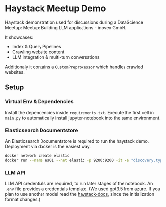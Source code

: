 # Haystack Meetup Demo

Haystack demonstration used for discussions during a DataScience Meetup:
Meetup: Building LLM applications - inovex GmbH.

It showcases:

- Index & Query Pipelines
- Crawling website content
- LLM integration & multi-turn conversations

Additionaly it contains a `CustomPreprocessor` which handles crawled websites.

## Setup

### Virtual Env & Dependencies

Install the dependencies inside `requirements.txt`.
Execute the first cell in `main.py` to automatically install jupyter-notebook into the same environment.

### Elasticsearch Documentstore

An Elasticsearch Documentstore is required to run the haystack demo.
Deployment via docker is the easiest way.

```sh
docker network create elastic
docker run --name es01 --net elastic -p 9200:9200 -it -e "discovery.type=single-node" -e "xpack.security.enabled=false" -m 4GB docker.elastic.co/elasticsearch/elasticsearch:8.12.1
```

### LLM API

LLM API credentials are required, to run later stages of the notebook.
An `.env` file provides a credentials template.
(We used gpt3.5 from azure. If you plan to use another model read the [haystack-docs](https://docs.haystack.deepset.ai/docs/prompt_node), since the initialization format changes.)
